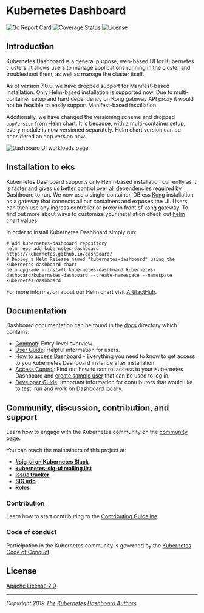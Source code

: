 # Kubernetes Dashboard

[![Go Report Card](https://goreportcard.com/badge/github.com/kubernetes/dashboard)](https://goreportcard.com/report/github.com/kubernetes/dashboard)
[![Coverage Status](https://codecov.io/github/kubernetes/dashboard/coverage.svg?branch=master)](https://codecov.io/github/kubernetes/dashboard?branch=master)
[![License](https://img.shields.io/badge/License-Apache%202.0-blue.svg)](https://github.com/kubernetes/dashboard/blob/master/LICENSE)

## Introduction 

Kubernetes Dashboard is a general purpose, web-based UI for Kubernetes clusters. It allows users to manage applications running in the cluster and troubleshoot them, as well as manage the cluster itself.

As of version 7.0.0, we have dropped support for Manifest-based installation. Only Helm-based installation is supported now. Due to multi-container setup and hard dependency on Kong gateway API proxy
it would not be feasible to easily support Manifest-based installation.

Additionally, we have changed the versioning scheme and dropped `appVersion` from Helm chart. It is because, with a multi-container setup, every module is now versioned separately. Helm chart version
can be considered an app version now.

![Dashboard UI workloads page](docs/images/overview.png)

## Installation to eks

Kubernetes Dashboard supports only Helm-based installation currently as it is faster and gives us better control
over all dependencies required by Dashboard to run. We now use a single-container, DBless [Kong](https://hub.docker.com/r/kong/kong-gateway) installation
as a gateway that connects all our containers and exposes the UI. Users can then use any ingress controller or proxy
in front of kong gateway. To find out more about ways to customize your installation check out [helm chart values](charts/kubernetes-dashboard/values.yaml).

In order to install Kubernetes Dashboard simply run:
```console
# Add kubernetes-dashboard repository
helm repo add kubernetes-dashboard https://kubernetes.github.io/dashboard/
# Deploy a Helm Release named "kubernetes-dashboard" using the kubernetes-dashboard chart
helm upgrade --install kubernetes-dashboard kubernetes-dashboard/kubernetes-dashboard --create-namespace --namespace kubernetes-dashboard
```

For more information about our Helm chart visit [ArtifactHub](https://artifacthub.io/packages/helm/k8s-dashboard/kubernetes-dashboard).

## Documentation

Dashboard documentation can be found in the [docs](docs/README.md) directory which contains:

* [Common](docs/common/README.md): Entry-level overview.
* [User Guide](docs/user/README.md): Helpful information for users.
* [How to access Dashboard](docs/user/accessing-dashboard/README.md) - Everything you need to know to get access to you Kubernetes Dashboard instance after installation.
* [Access Control](docs/user/access-control/README.md): Find out how to control access to your Kubernetes Dashboard and [create sample user](docs/user/access-control/creating-sample-user.md) that can be used to log in.
* [Developer Guide](DEVELOPMENT.md): Important information for contributors that would like to test, run and work on Dashboard locally.

## Community, discussion, contribution, and support

Learn how to engage with the Kubernetes community on the [community page](http://kubernetes.io/community/).

You can reach the maintainers of this project at:

* [**#sig-ui on Kubernetes Slack**](https://kubernetes.slack.com)
* [**kubernetes-sig-ui mailing list** ](https://groups.google.com/forum/#!forum/kubernetes-sig-ui)
* [**Issue tracker**](https://github.com/kubernetes/dashboard/issues)
* [**SIG info**](https://github.com/kubernetes/community/tree/master/sig-ui)
* [**Roles**](ROLES.md)

### Contribution

Learn how to start contributing to the [Contributing Guideline](CONTRIBUTING.md).

### Code of conduct

Participation in the Kubernetes community is governed by the [Kubernetes Code of Conduct](code-of-conduct.md).

## License

[Apache License 2.0](https://github.com/kubernetes/dashboard/blob/master/LICENSE)

----
_Copyright 2019 [The Kubernetes Dashboard Authors](https://github.com/kubernetes/dashboard/graphs/contributors)_
